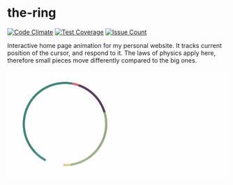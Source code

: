 # the-ring

[![Code Climate](https://codeclimate.com/github/phardyn/the-ring/badges/gpa.svg)](https://codeclimate.com/github/phardyn/the-ring)
[![Test Coverage](https://codeclimate.com/github/phardyn/the-ring/badges/coverage.svg)](https://codeclimate.com/github/phardyn/the-ring/coverage)
[![Issue Count](https://codeclimate.com/github/phardyn/the-ring/badges/issue_count.svg)](https://codeclimate.com/github/phardyn/the-ring)

Interactive home page animation for my personal website.
It tracks current position of the cursor, and respond to it.
The laws of physics apply here, therefore small pieces move differently compared to the big ones.

![the-ring](the-ring.gif)
